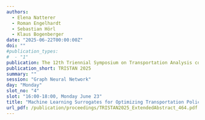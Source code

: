 ```yaml
---
authors:
  - Elena Natterer
  - Roman Engelhardt
  - Sebastian Hörl
  - Klaus Bogenberger
date: "2025-06-22T00:00:00Z"
doi: ""
#publication_types:
#  - "1"
publication: The 12th Triennial Symposium on Transportation Analysis conference
publication_short: TRISTAN 2025
summary: ""
session: "Graph Neural Network"
day: "Monday"
slot_no: "4"
slot: "16:00-18:00, Monday June 23"
title: "Machine Learning Surrogates for Optimizing Transportation Policies with Agent-Based Models"
url_pdf: /publication/proceedings/TRISTAN2025_ExtendedAbstract_464.pdf
---
```

